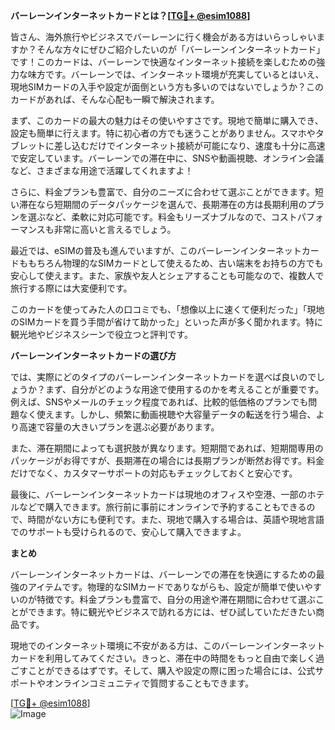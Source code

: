 **バーレーンインターネットカードとは？[[TG💪+ @esim1088](https://t.me/s/esim1088)]**

皆さん、海外旅行やビジネスでバーレーンに行く機会がある方はいらっしゃいますか？そんな方々にぜひご紹介したいのが「バーレーンインターネットカード」です！このカードは、バーレーンで快適なインターネット接続を楽しむための強力な味方です。バーレーンでは、インターネット環境が充実しているとはいえ、現地SIMカードの入手や設定が面倒という方も多いのではないでしょうか？このカードがあれば、そんな心配も一瞬で解決されます。

まず、このカードの最大の魅力はその使いやすさです。現地で簡単に購入でき、設定も簡単に行えます。特に初心者の方でも迷うことがありません。スマホやタブレットに差し込むだけでインターネット接続が可能になり、速度も十分に高速で安定しています。バーレーンでの滞在中に、SNSや動画視聴、オンライン会議など、さまざまな用途で活躍してくれますよ！

さらに、料金プランも豊富で、自分のニーズに合わせて選ぶことができます。短い滞在なら短期間のデータパッケージを選んで、長期滞在の方は長期利用のプランを選ぶなど、柔軟に対応可能です。料金もリーズナブルなので、コストパフォーマンスも非常に高いと言えるでしょう。

最近では、eSIMの普及も進んでいますが、このバーレーンインターネットカードももちろん物理的なSIMカードとして使えるため、古い端末をお持ちの方でも安心して使えます。また、家族や友人とシェアすることも可能なので、複数人で旅行する際には大変便利です。

このカードを使ってみた人の口コミでも、「想像以上に速くて便利だった」「現地のSIMカードを買う手間が省けて助かった」といった声が多く聞かれます。特に観光地やビジネスシーンで役立つと評判です。

**バーレーンインターネットカードの選び方**

では、実際にどのタイプのバーレーンインターネットカードを選べば良いのでしょうか？まず、自分がどのような用途で使用するのかを考えることが重要です。例えば、SNSやメールのチェック程度であれば、比較的低価格のプランでも問題なく使えます。しかし、頻繁に動画視聴や大容量データの転送を行う場合、より高速で容量の大きいプランを選ぶ必要があります。

また、滞在期間によっても選択肢が異なります。短期間であれば、短期間専用のパッケージがお得ですが、長期滞在の場合には長期プランが断然お得です。料金だけでなく、カスタマーサポートの対応もチェックしておくと安心です。

最後に、バーレーンインターネットカードは現地のオフィスや空港、一部のホテルなどで購入できます。旅行前に事前にオンラインで予約することもできるので、時間がない方にも便利です。また、現地で購入する場合は、英語や現地言語でのサポートも受けられるので、安心して購入できますよ。

**まとめ**

バーレーンインターネットカードは、バーレーンでの滞在を快適にするための最強のアイテムです。物理的なSIMカードでありながらも、設定が簡単で使いやすいのが特徴です。料金プランも豊富で、自分の用途や滞在期間に合わせて選ぶことができます。特に観光やビジネスで訪れる方には、ぜひ試していただきたい商品です。

現地でのインターネット環境に不安がある方は、このバーレーンインターネットカードを利用してみてください。きっと、滞在中の時間をもっと自由で楽しく過ごすことができるはずです。そして、購入や設定の際に困った場合には、公式サポートやオンラインコミュニティで質問することもできます。

[[TG💪+ @esim1088](https://t.me/s/esim1088)]  
![Image](https://i.postimg.cc/Y0z9fWf4/image.png)